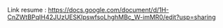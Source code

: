 Link resume : https://docs.google.com/document/d/1H-CnZWtBPqIH42JUzUESKIpswfsoLhghMBc_W-imMR0/edit?usp=sharing
